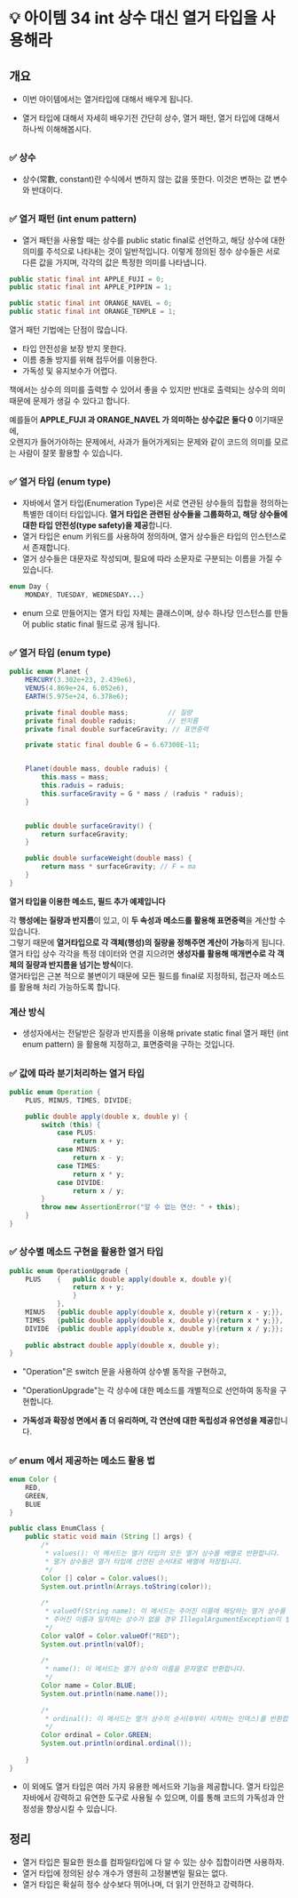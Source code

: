 # 💡 아이템 34 int 상수 대신 열거 타입을 사용해라

## 개요
* 이번 아이템에서는 열거타입에 대해서 배우게 됩니다.
* 열거 타입에 대해서 자세히 배우기전 간단히 상수,  열거 패턴, 열거 타입에 대해서 하나씩 이해해봅시다.


	##
### ✅ 상수
* 상수(常數, constant)란 수식에서 변하지 않는 값을 뜻한다. 이것은 변하는 값 변수와 반대이다.
  
  ##
### ✅ 열거 패턴 (int enum pattern)
- 열거 패턴을 사용할 때는 상수를 public static final로 선언하고, 해당 상수에 대한 의미를 주석으로 나타내는 것이 일반적입니다. 이렇게 정의된 정수 상수들은 서로 다른 값을 가지며, 각각의 값은 특정한 의미를 나타냅니다.    
```java
public static final int APPLE_FUJI = 0;
public static final int APPLE_PIPPIN = 1;

public static final int ORANGE_NAVEL = 0;
public static final int ORANGE_TEMPLE = 1;
```
열거 패턴 기법에는 단점이 많습니다.
- 타입 안전성을 보장 받지 못한다.
- 이름 충돌 방지를 위해 접두어를 이용한다.
- 가독성 및 유지보수가 어렵다.

책에서는 상수의 의미를 출력할 수 있어서 좋을 수 있지만 반대로 출력되는 상수의 의미때문에 문제가 생길 수 있다고 합니다.  

예를들어 **APPLE_FUJI 과 ORANGE_NAVEL 가 의미하는 상수값은 둘다 0** 이기때문에,   
오렌지가 들어가야하는 문제에서, 사과가 들어가게되는 문제와 같이 코드의 의미를 모르는 사람이 잘못 활용할 수 있습니다.

    
##
  ### ✅ 열거 타입 (enum type)
* 자바에서 열거 타입(Enumeration Type)은 서로 연관된 상수들의 집합을 정의하는 특별한 데이터 타입입니다. **열거 타입은 관련된 상수들을 그룹화하고, 해당 상수들에 대한 타입 안전성(type safety)을 제공**합니다.
* 열거 타입은 enum 키워드를 사용하여 정의하며, 열거 상수들은 타입의 인스턴스로서 존재합니다. 
* 열거 상수들은 대문자로 작성되며, 필요에 따라 소문자로 구분되는 이름을 가질 수 있습니다.


```java
enum Day {
    MONDAY, TUESDAY, WEDNESDAY...}
```
* enum 으로 만들어지는 열거 타입 자체는 클래스이며, 상수 하나당 인스턴스를 만들어 public static final 필드로 공개 됩니다.


##
  ### ✅ 열거 타입 (enum type)

```java
public enum Planet {
    MERCURY(3.302e+23, 2.439e6),
    VENUS(4.869e+24, 6.052e6),
    EARTH(5.975e+24, 6.378e6);

    private final double mass;          // 질량
    private final double raduis;        // 반지름
    private final double surfaceGravity; // 표면중력

    private static final double G = 6.67300E-11;


    Planet(double mass, double raduis) {
        this.mass = mass;
        this.raduis = raduis;
        this.surfaceGravity = G * mass / (raduis * raduis);
    }


    public double surfaceGravity() {
        return surfaceGravity;
    }

    public double surfaceWeight(double mass) {
        return mass * surfaceGravity; // F = ma
    }
}
```  
**열거 타입을 이용한 메소드, 필드 추가 예제입니다**

각 **행성에는 질량과 반지름**이 있고, 이 **두 속성과 메소드를 활용해 표면중력**을 계산할 수 있습니다.  
그렇기 때문에 **열거타입으로 각 객체(행성)의 질량을 정해주면 계산이 가능**하게 됩니다.  
열거 타입 상수 각각을 특정 데이터와 연결 지으려면 **생성자를 활용해 매개변수로 각 객체의 질량과 반지름을 넘기는 방식**이다.  
열거타입은 근본 적으로 불변이기 때문에 모든 필드를 final로 지정하되, 접근자 메소드를 활용해 처리 가능하도록 합니다.  

### 계산 방식
* 생성자에서는 전달받은 질량과 반지름을 이용해 private static final 열거 패턴 (int enum pattern) 을 활용해 지정하고, 표면중력을 구하는 것입니다.


##
### ✅ 값에 따라 분기처리하는 열거 타입
```java
public enum Operation {
    PLUS, MINUS, TIMES, DIVIDE;

    public double apply(double x, double y) {
        switch (this) {
            case PLUS:
                return x + y;
            case MINUS:
                return x - y;
            case TIMES:
                return x * y;
            case DIVIDE:
                return x / y;
        }
        throw new AssertionError("알 수 없는 연산: " + this);
    }
}
```

##
### ✅ 상수별 메소드 구현을 활용한 열거 타입
```java
public enum OperationUpgrade {
    PLUS    {	public double apply(double x, double y){
	    		return x + y;
	    		}
    		},
    MINUS   {public double apply(double x, double y){return x - y;}},
    TIMES   {public double apply(double x, double y){return x * y;}},
    DIVIDE  {public double apply(double x, double y){return x / y;}};
    
    public abstract double apply(double x, double y);
}
```

* "Operation"은 switch 문을 사용하여 상수별 동작을 구현하고, 

* "OperationUpgrade"는 각 상수에 대한 메소드를 개별적으로 선언하여 동작을 구현합니다. 
*  **가독성과 확장성 면에서 좀 더 유리하며, 각 연산에 대한 독립성과 유연성을 제공**합니다.


##
### ✅ enum 에서 제공하는 메소드 활용 법
```java
enum Color {
    RED,
    GREEN,
    BLUE
}

public class EnumClass {
	public static void main (String [] args) {
    	/*
    	 * values(): 이 메서드는 열거 타입의 모든 열거 상수를 배열로 반환합니다. 
    	 * 열거 상수들은 열거 타입에 선언된 순서대로 배열에 저장됩니다.
    	 */
		Color [] color = Color.values();
    	System.out.println(Arrays.toString(color));
    	
    	/*
    	 * valueOf(String name): 이 메서드는 주어진 이름에 해당하는 열거 상수를 반환합니다.
    	 * 주어진 이름과 일치하는 상수가 없을 경우 IllegalArgumentException이 발생합니다.
    	 */
    	Color valOf = Color.valueOf("RED");
    	System.out.println(valOf);
    	
    	/*
    	 * name(): 이 메서드는 열거 상수의 이름을 문자열로 반환합니다.
    	 */
    	Color name = Color.BLUE;
    	System.out.println(name.name());
    	
    	/*
    	 * ordinal(): 이 메서드는 열거 상수의 순서(0부터 시작하는 인덱스)를 반환합니다.
    	 */
    	Color ordinal = Color.GREEN;
    	System.out.println(ordinal.ordinal());
    	
    }
}
```
* 이 외에도 열거 타입은 여러 가지 유용한 메서드와 기능을 제공합니다. 열거 타입은 자바에서 강력하고 유연한 도구로 사용될 수 있으며, 이를 통해 코드의 가독성과 안정성을 향상시킬 수 있습니다.


## 정리
- 열거 타입은 필요한 원소를 컴파일타입에 다 알 수 있는 상수 집합이라면 사용하자.
- 열거 타입에 정의된 상수 개수가 영원히 고정불변일 필요는 없다.
- 열거 타입은 확실히 정수 상수보다 뛰어나며, 더 읽기 안전하고 강력하다.
